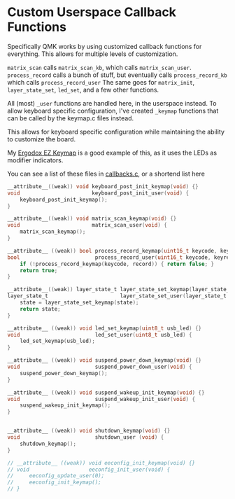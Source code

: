 # Custom Userspace Callback Functions

Specifically QMK works by using customized callback functions for everything. This allows for multiple levels of customization. 

`matrix_scan` calls `matrix_scan_kb`, which calls `matrix_scan_user`. 
`process_record` calls a bunch of stuff, but eventually calls `process_record_kb` which calls `process_record_user`
The same goes for `matrix_init`, `layer_state_set`, `led_set`, and a few other functions.  

All (most) `_user` functions are handled here, in the userspace instead.  To allow keyboard specific configuration, I've created `_keymap` functions that can be called by the keymap.c files instead.

This allows for keyboard specific configuration while maintaining the ability to customize the board.

My [Ergodox EZ Keymap](https://github.com/qmk/qmk_firmware/blob/master/layouts/community/ergodox/drashna/keymap.c) is a good example of this, as it uses the LEDs as modifier indicators.

You can see a list of these files in [callbacks.c](callbacks.c), or a shortend list here 

```c
__attribute__((weak)) void keyboard_post_init_keymap(void) {}
void                       keyboard_post_init_user(void) {
    keyboard_post_init_keymap();
}

__attribute__((weak)) void matrix_scan_keymap(void) {}
void                       matrix_scan_user(void) {
    matrix_scan_keymap();
}

__attribute__ ((weak)) bool process_record_keymap(uint16_t keycode, keyrecord_t *record) { return true; }
bool                        process_record_user(uint16_t keycode, keyrecord_t *record) {
    if (!process_record_keymap(keycode, record)) { return false; }
    return true;
}

__attribute__((weak)) layer_state_t layer_state_set_keymap(layer_state_t state) { return state; }
layer_state_t                       layer_state_set_user(layer_state_t state) {
    state = layer_state_set_keymap(state);
    return state;
}

__attribute__ ((weak)) void led_set_keymap(uint8_t usb_led) {}
void                        led_set_user(uint8_t usb_led) {
    led_set_keymap(usb_led);
}

__attribute__ ((weak)) void suspend_power_down_keymap(void) {}
void                        suspend_power_down_user(void) {
    suspend_power_down_keymap();
}

__attribute__ ((weak)) void suspend_wakeup_init_keymap(void) {}
void                        suspend_wakeup_init_user(void) {
    suspend_wakeup_init_keymap();
}


__attribute__ ((weak)) void shutdown_keymap(void) {}
void                        shutdown_user (void) {
    shutdown_keymap();
}

// __attribute__ ((weak)) void eeconfig_init_keymap(void) {}
// void                   eeconfig_init_user(void) {
//     eeconfig_update_user(0);
//     eeconfig_init_keymap();
// }
```
